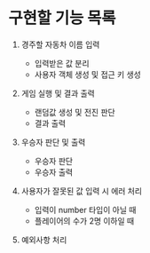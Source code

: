 # 구현할 기능 목록
1. 경주할 자동차 이름 입력
    - 입력받은 값 분리
    - 사용자 객체 생성 및 접근 키 생성

2. 게임 실행 및 결과 출력
    - 랜덤값 생성 및 전진 판단
    - 결과 출력

3. 우승자 판단 및 출력 
    - 우승자 판단
    - 우승자 출력

4. 사용자가 잘못된 값 입력 시 에러 처리
    - 입력이 number 타입이 아닐 때
    - 플레이어의 수가 2명 이하일 때
5. 예외사항 처리

